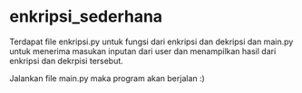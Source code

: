 # enkripsi_sederhana
Terdapat file enkripsi.py untuk fungsi dari enkripsi dan dekripsi dan main.py untuk menerima masukan inputan dari user dan menampilkan hasil dari enkripsi dan dekrpisi tersebut.

Jalankan file main.py maka program akan berjalan :)
